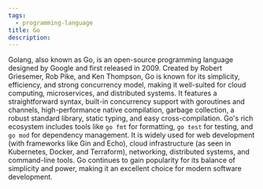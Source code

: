 ```yaml
---
tags:
  - programming-language
title: Go
description:
---
```

Golang, also known as Go, is an open-source programming language designed by Google and first released in 2009. Created by Robert Griesemer, Rob Pike, and Ken Thompson, Go is known for its simplicity, efficiency, and strong concurrency model, making it well-suited for cloud computing, microservices, and distributed systems. It features a straightforward syntax, built-in concurrency support with goroutines and channels, high-performance native compilation, garbage collection, a robust standard library, static typing, and easy cross-compilation. Go's rich ecosystem includes tools like `go fmt` for formatting, `go test` for testing, and `go mod` for dependency management. It is widely used for web development (with frameworks like Gin and Echo), cloud infrastructure (as seen in Kubernetes, Docker, and Terraform), networking, distributed systems, and command-line tools. Go continues to gain popularity for its balance of simplicity and power, making it an excellent choice for modern software development.